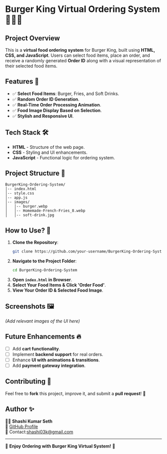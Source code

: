 # Burger King Virtual Ordering System 🍔🍟🥤

## Project Overview
This is a **virtual food ordering system** for Burger King, built using **HTML, CSS, and JavaScript**. Users can select food items, place an order, and receive a randomly generated **Order ID** along with a visual representation of their selected food items.

## Features 🚀
- ✅ **Select Food Items**: Burger, Fries, and Soft Drinks.
- ✅ **Random Order ID Generation**.
- ✅ **Real-Time Order Processing Animation**.
- ✅ **Food Image Display Based on Selection**.
- ✅ **Stylish and Responsive UI**.

## Tech Stack 🛠️
- **HTML** - Structure of the web page.
- **CSS** - Styling and UI enhancements.
- **JavaScript** - Functional logic for ordering system.

## Project Structure 📂
```
BurgerKing-Ordering-System/
│-- index.html
│-- style.css
│-- app.js
│-- images/
│   │-- burger.webp
│   │-- Homemade-French-Fries_8.webp
│   │-- soft-drink.jpg
```

## How to Use? 🎯
1. **Clone the Repository**:
   ```sh
   git clone https://github.com/your-username/BurgerKing-Ordering-System.git
   ```
2. **Navigate to the Project Folder**:
   ```sh
   cd BurgerKing-Ordering-System
   ```
3. **Open `index.html` in Browser**.
4. **Select Your Food Items & Click 'Order Food'**.
5. **View Your Order ID & Selected Food Image**.

## Screenshots 🖼️
_(Add relevant images of the UI here)_

## Future Enhancements 🔥
- [ ] Add **cart functionality**.
- [ ] Implement **backend support** for real orders.
- [ ] Enhance **UI with animations & transitions**.
- [ ] Add **payment gateway integration**.

## Contributing 🤝
Feel free to **fork** this project, improve it, and submit a **pull request**! 🚀

## Author ✨
👨‍💻 **Shashi Kumar Seth**  
🔗 [GitHub Profile](https://github.com/Shashi03k)  
📧 Contact:shashi03k@gmail.com

---
🚀 **Enjoy Ordering with Burger King Virtual System!** 🍔

